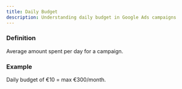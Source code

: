 ```yaml
---
title: Daily Budget
description: Understanding daily budget in Google Ads campaigns
---
```


### Definition
Average amount spent per day for a campaign.

### Example
Daily budget of €10 = max €300/month.